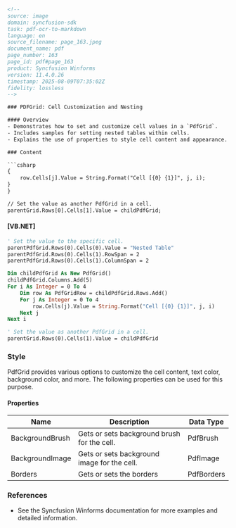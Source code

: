 ```html
<!-- 
source: image
domain: syncfusion-sdk
task: pdf-ocr-to-markdown
language: en
source_filename: page_163.jpeg
document_name: pdf
page_number: 163
page_id: pdf#page_163
product: Syncfusion Winforms
version: 11.4.0.26
timestamp: 2025-08-09T07:35:02Z
fidelity: lossless
-->

### PDFGrid: Cell Customization and Nesting

#### Overview
- Demonstrates how to set and customize cell values in a `PdfGrid`.
- Includes samples for setting nested tables within cells.
- Explains the use of properties to style cell content and appearance.

### Content

```csharp
{
    row.Cells[j].Value = String.Format("Cell [{0} {1}]", j, i);
}
}

// Set the value as another PdfGrid in a cell.
parentGrid.Rows[0].Cells[1].Value = childPdfGrid;
```

#### [VB.NET]
```vb
' Set the value to the specific cell.
parentPdfGrid.Rows(0).Cells(0).Value = "Nested Table"
parentPdfGrid.Rows(0).Cells(1).RowSpan = 2
parentPdfGrid.Rows(0).Cells(1).ColumnSpan = 2

Dim childPdfGrid As New PdfGrid()
childPdfGrid.Columns.Add(5)
For i As Integer = 0 To 4
    Dim row As PdfGridRow = childPdfGrid.Rows.Add()
    For j As Integer = 0 To 4
        row.Cells(j).Value = String.Format("Cell [{0} {1}]", j, i)
    Next j
Next i

' Set the value as another PdfGrid in a cell.
parentGrid.Rows(0).Cells(1).Value = childPdfGrid
```

### Style
PdfGrid provides various options to customize the cell content, text color, background color, and more. The following properties can be used for this purpose.

#### Properties

| Name                 | Description                                      | Data Type     |
|----------------------|--------------------------------------------------|---------------|
| BackgroundBrush      | Gets or sets background brush for the cell.     | PdfBrush      |
| BackgroundImage      | Gets or sets background image for the cell.     | PdfImage      |
| Borders              | Gets or sets the borders                          | PdfBorders    |

### References
- See the Syncfusion Winforms documentation for more examples and detailed information.

<!-- tags: [PdfGrid, cell styling, nesting tables, properties, customization] keywords: [PdfGrid, cell, background, borders, styles, nested tables, VB.NET] -->
```